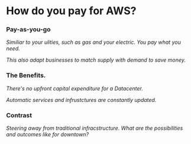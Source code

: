 # How do you pay for AWS?
### Pay-as-you-go 
 *Similiar to your ulities, such as gas and your electric. You pay what you need.*
 
 
 *This also adapt businesses to match supply with demand to save money.*
 
 
 
 ### The Benefits.
 *There's no upfront capital expenditure for a Datacenter.*
 
 *Automatic services and infrustctures are constantly updated.*
 
 
 
### Contrast
*Steering away from traditional infracstructure. What are the possibilities and outcomes like for downtown?*
